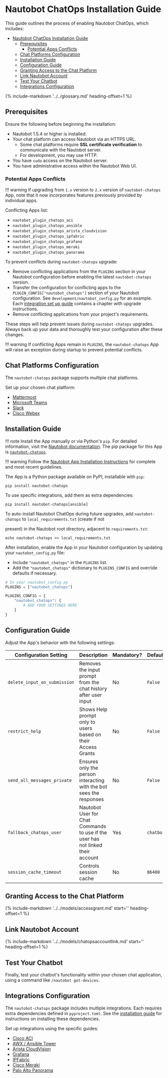 # Nautobot ChatOps Installation Guide

This guide outlines the process of enabling Nautobot ChatOps, which includes:

- [Nautobot ChatOps Installation Guide](#nautobot-chatops-installation-guide)
  - [Prerequisites](#prerequisites)
    - [Potential Apps Conflicts](#potential-apps-conflicts)
  - [Chat Platforms Configuration](#chat-platforms-configuration)
  - [Installation Guide](#installation-guide)
  - [Configuration Guide](#configuration-guide)
  - [Granting Access to the Chat Platform](#granting-access-to-the-chat-platform)
  - [Link Nautobot Account](#link-nautobot-account)
  - [Test Your Chatbot](#test-your-chatbot)
  - [Integrations Configuration](#integrations-configuration)

{% include-markdown '../../glossary.md' heading-offset=1 %}

## Prerequisites

Ensure the following before beginning the installation:

- Nautobot 1.5.4 or higher is installed.
- Your chat platform can access Nautobot via an HTTPS URL.
    - Some chat platforms require **SSL certificate verification** to communicate with the Nautobot server.
    - For development, you may use HTTP.
- You have `sudo` access on the Nautobot server.
- You have administrative access within the Nautobot Web UI.

### Potential Apps Conflicts

!!! warning
    If upgrading from `1.x` version to `2.x` version of `nautobot-chatops` App, note that it now incorporates features previously provided by individual apps.

Conflicting Apps list:

- `nautobot_plugin_chatops_aci`
- `nautobot_plugin_chatops_ansible`
- `nautobot_plugin_chatops_arista_cloudvision`
- `nautobot_plugin_chatops_ipfabric`
- `nautobot_plugin_chatops_grafana`
- `nautobot_plugin_chatops_meraki`
- `nautobot_plugin_chatops_panorama`

To prevent conflicts during `nautobot-chatops` upgrade:

- Remove conflicting applications from the `PLUGINS` section in your Nautobot configuration before enabling the latest `nautobot-chatops` version.
- Transfer the configuration for conflicting apps to the `PLUGIN_CONFIG["nautobot_chatops"]` section of your Nautobot configuration. See `development/nautobot_config.py` for an example. Each [integration set up guide](#integrations-configuration) contains a chapter with upgrade instructions.
- Remove conflicting applications from your project's requirements.

These steps will help prevent issues during `nautobot-chatops` upgrades. Always back up your data and thoroughly test your configuration after these changes.

!!! warning
    If conflicting Apps remain in `PLUGINS`, the `nautobot-chatops` App will raise an exception during startup to prevent potential conflicts.

## Chat Platforms Configuration

The `nautobot-chatops` package supports multiple chat platforms.

Set up your chosen chat platform:

- [Mattermost](./platforms/mattermost.md)
- [Microsoft Teams](./platforms/microsoft_teams.md)
- [Slack](./platforms/slack.md)
- [Cisco Webex](./platforms/webex.md)

## Installation Guide

!!! note
    Install the App manually or via Python's `pip`. For detailed information, visit the [Nautobot documentation](https://nautobot.readthedocs.io/en/latest/plugins/#install-the-package). The pip package for this App is [`nautobot-chatops`](https://pypi.org/project/nautobot-chatops/).

!!! warning
    Follow the [Nautobot App Installation Instructions](https://nautobot.readthedocs.io/en/stable/plugins/#installing-plugins) for complete and most recent guidelines.

The App is a Python package available on PyPI, installable with `pip`:

```shell
pip install nautobot-chatops
```

To use specific integrations, add them as extra dependencies:

```shell
pip install nautobot-chatops[ansible]
```

To auto-install Nautobot ChatOps during future upgrades, add `nautobot-chatops` to `local_requirements.txt` (create if not

 present) in the Nautobot root directory, adjacent to `requirements.txt`:

```no-highlight
echo nautobot-chatops >> local_requirements.txt
```

After installation, enable the App in your Nautobot configuration by updating your `nautobot_config.py` file:

- Include `"nautobot_chatops"` in the `PLUGINS` list.
- Add the `"nautobot_chatops"` dictionary to `PLUGINS_CONFIG` and override defaults if necessary.

```python
# In your nautobot_config.py
PLUGINS = ["nautobot_chatops"]

PLUGINS_CONFIG = {
    "nautobot_chatops": {
        # ADD YOUR SETTINGS HERE
    }
}
```

## Configuration Guide

Adjust the App's behavior with the following settings:

| Configuration Setting | Description | Mandatory? | Default |
| - | - | - | - |
| `delete_input_on_submission` | Removes the input prompt from the chat history after user input | No | `False` |
| `restrict_help` | Shows Help prompt only to users based on their Access Grants | No | `False` |
| `send_all_messages_private` | Ensures only the person interacting with the bot sees the responses | No | `False` |
| `fallback_chatops_user` | Nautobot User for Chat Commands to use if the user has not linked their account | Yes | `chatbot` |
| `session_cache_timeout` | Controls session cache | No | `86400` |

## Granting Access to the Chat Platform

{%
    include-markdown '../../models/accessgrant.md'
    start='<!--access-grant-->'
    heading-offset=1
%}

## Link Nautobot Account

{%
    include-markdown '../../models/chatopsaccountlink.md'
    start='<!--account-link-->'
    heading-offset=1
%}

## Test Your Chatbot

Finally, test your chatbot's functionality within your chosen chat application, using a command like `/nautobot get-devices`.

## Integrations Configuration

The `nautobot-chatops` package includes multiple integrations. Each requires extra dependencies defined in `pyproject.toml`. See the [installation guide](#installation-guide) for instructions on installing these dependencies.

Set up integrations using the specific guides:

- [Cisco ACI](./integrations/aci.md)
- [AWX / Ansible Tower](./integrations/ansible.md)
- [Arista CloudVision](./integrations/aristacv.md)
- [Grafana](./integrations/grafana.md)
- [IPFabric](./integrations/ipfabric.md)
- [Cisco Meraki](./integrations/meraki.md)
- [Palo Alto Panorama](./integrations/panorama.md)
